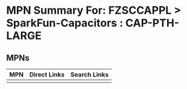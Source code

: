 



# MPN Summary For: FZSCCAPPL > SparkFun-Capacitors : CAP-PTH-LARGE

## MPNs
  

|MPN|Direct Links|Search Links|
| :--- | :--- | :--- |
||||
